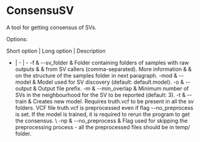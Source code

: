 # ConsensuSV
A tool for getting consensus of SVs.

Options:

Short option | Long option | Description
- | - | -
-f & --sv_folder & Folder containing folders of samples with raw outputs
& & from SV callers (comma-separated). More information
& & on the structure of the samples folder in next paragraph.
-mod & --model & Model used for SV discovery (default: default.model).
-o & --output & Output file prefix.
-m & --min\_overlap & Minimum number of SVs in the neighbourhood for the SV to be reported (default: 3).
-t & --train & Creates new model. Requires truth.vcf to be present in all the sv folders. VCF file truth.vcf is preprocessed even if flag --no\_preprocess is set. If the model is trained, it is required to rerun the program to get the consensus. \\
-np & --no\_preprocess & Flag used for skipping the preprocessing process - all the preprocessed   files should be in temp/ folder.

